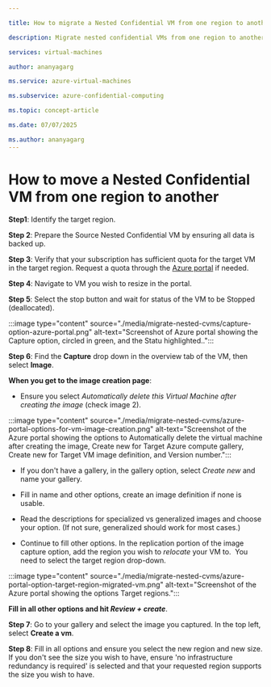 ```yaml
---

title: How to migrate a Nested Confidential VM from one region to another

description: Migrate nested confidential VMs from one region to another

services: virtual-machines

author: ananyagarg

ms.service: azure-virtual-machines

ms.subservice: azure-confidential-computing

ms.topic: concept-article

ms.date: 07/07/2025

ms.author: ananyagarg
---
```

# How to move a Nested Confidential VM from one region to another

**Step1**: Identify the target region.

**Step 2**: Prepare the Source Nested Confidential VM by ensuring all data is backed up.

**Step 3**:  Verify that your subscription has sufficient quota for the target VM in the target region. Request a quota through the [Azure portal](/azure/azure-portal/supportability/per-vm-quota-requests) if needed.

**Step 4**: Navigate to VM you wish to resize in the portal.

**Step 5**: Select the stop button and wait for status of the VM to be Stopped (deallocated).

:::image type="content" source="./media/migrate-nested-cvms/capture-option-azure-portal.png" alt-text="Screenshot of Azure portal showing the Capture option, circled in green, and the Statu highlighted..":::


**Step 6**: Find the **Capture** drop down in the overview tab of the VM, then select **Image**.

**When you get to the image creation page**:
* Ensure you select *Automatically delete this Virtual Machine after creating the image* (check image 2).

:::image type="content" source="./media/migrate-nested-cvms/azure-portal-options-for-vm-image-creation.png" alt-text="Screenshot of the Azure portal showing the options to Automatically delete the virtual machine after creating the image, Create new for Target Azure compute gallery, Create new for Target VM image definition, and Version number.":::



* If you don't have a gallery, in the gallery option, select *Create new* and name your gallery.

* Fill in name and other options, create an image definition if none is usable.

* Read the descriptions for specialized vs generalized images and choose your option. (If not sure, generalized should work for most cases.)

* Continue to fill other options. In the replication portion of the image capture option, add the region you wish to *relocate* your VM to.  You need to select the target region drop-down.

:::image type="content" source="./media/migrate-nested-cvms/azure-portal-option-target-region-migrated-vm.png" alt-text="Screenshot of the Azure portal showing the options Target regions.":::


**Fill in all other options and hit *Review + create***.

**Step 7**: Go to your gallery and select the image you captured. In the top left, select **Create a vm**.

**Step 8**: Fill in all options and ensure you select the new region and new size. If you don't see the size you wish to have, ensure 'no infrastructure redundancy is required' is selected and that your requested region supports the size you wish to have.

